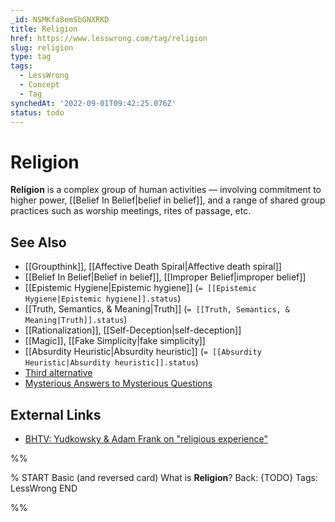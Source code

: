```yaml
---
_id: NSMKfa8emSbGNXRKD
title: Religion
href: https://www.lesswrong.com/tag/religion
slug: religion
type: tag
tags:
  - LessWrong
  - Concept
  - Tag
synchedAt: '2022-09-01T09:42:25.076Z'
status: todo
---
```


# Religion

**Religion** is a complex group of human activities — involving commitment to higher power, [[Belief In Belief|belief in belief]], and a range of shared group practices such as worship meetings, rites of passage, etc.

## See Also

- [[Groupthink]], [[Affective Death Spiral|Affective death spiral]]
- [[Belief In Belief|Belief in belief]], [[Improper Belief|improper belief]]
- [[Epistemic Hygiene|Epistemic hygiene]] (`= [[Epistemic Hygiene|Epistemic hygiene]].status`)
- [[Truth, Semantics, & Meaning|Truth]] (`= [[Truth, Semantics, & Meaning|Truth]].status`)
- [[Rationalization]], [[Self-Deception|self-deception]]
- [[Magic]], [[Fake Simplicity|fake simplicity]]
- [[Absurdity Heuristic|Absurdity heuristic]] (`= [[Absurdity Heuristic|Absurdity heuristic]].status`)
- [Third alternative](https://wiki.lesswrong.com/wiki/Third_alternative)
- [Mysterious Answers to Mysterious Questions](https://www.lesswrong.com/tag/mysterious-answers-to-mysterious-questions)

## External Links

- [BHTV: Yudkowsky & Adam Frank on "religious experience"](http://bloggingheads.tv/diavlogs/18501)


%%

% START
Basic (and reversed card)
What is **Religion**?
Back: {TODO}
Tags: LessWrong
END

%%
	
